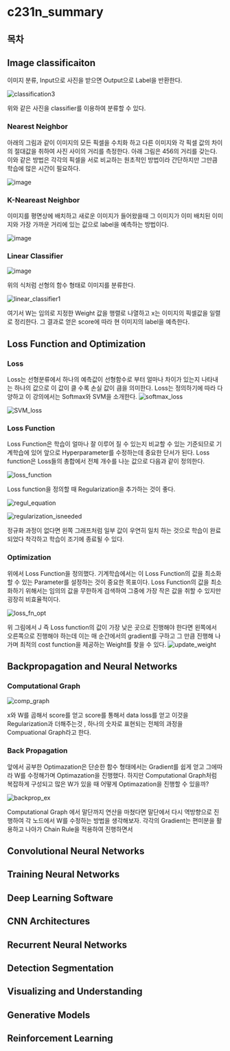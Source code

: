 # c231n_summary

## 목차

## Image classificaiton
이미지 분류, Input으로 사진을 받으면 Output으로 Label을 반환한다. 

![classification3](https://user-images.githubusercontent.com/44831709/147997141-22520588-335f-4b81-a436-5c830f987a07.png)

위와 같은 사진을 classifier를 이용하여 분류할 수 있다.

### Nearest Neighbor

 아래의 그림과 같이 이미지의 모든 픽셀을 수치화 하고 다른 이미지와 각 픽셀 값의 차이의 절대값을 취하여 사진 사이의 거리를 측정한다. 아래 그림은 456의 거리를 갖는다. 이와 같은 방법은 각각의 픽셀을 서로 비교하는 원초적인 방법이라 간단하지만 그만큼 학습에 많은 시간이 필요하다.
 
 ![image](https://user-images.githubusercontent.com/44831709/148003066-850ecdc1-61a9-4d27-97c1-db6ee37978af.png)
 
 
 
### K-Neareast Neighbor 

  이미지를 평면상에 배치하고 새로운 이미지가 들어왔을때 그 이미지가 이미 배치된 이미지와 가장 가까운 거리에 있는 값으로 label을 예측하는 방법이다. 
  
![image](https://user-images.githubusercontent.com/44831709/148005103-fcff083b-e717-4246-ba4f-10c4574d3f9f.png)



### Linear Classifier

![image](https://user-images.githubusercontent.com/44831709/148019387-bbd6ae8b-40f6-4d1d-abd9-aacaeafa39bb.png)

 위의 식처럼 선형의 함수 형태로 이미지를 분류한다. 

![linear_classifier1](https://user-images.githubusercontent.com/44831709/147997717-d019ff36-488d-4452-af67-90a951340eca.png)

여기서 W는 임의로 지정한 Weight 값을 행렬로 나열하고 x는 이미지의 픽셀값을 일렬로 정리한다. 그 결과로 얻은 score에 따라 현 이미지의 label을 예측한다.


## Loss Function and Optimization
### Loss
Loss는 선형분류에서 하나의 예측값이 선형함수로 부터 얼마나 차이가 있는지 나타내는 하나의 값으로 이 값이 클 수록 손실 값이 큼을 의미한다.
Loss는 정의하기에 따라 다양하고 이 강의에서는 Softmax와 SVM을 소개한다.
![softmax_loss](https://user-images.githubusercontent.com/44831709/148022449-17ca9072-4018-4f18-b4f4-651c42466c47.png)

![SVM_loss](https://user-images.githubusercontent.com/44831709/148022451-35c11d53-c8a4-4af2-9c09-cef67860ca02.png)

### Loss Function 
Loss Function은 학습이 얼마나 잘 이루어 질 수 있는지 비교할 수 있는 기준되므로 기계학습에 있어 앞으로 Hyperparameter를 수정하는데 중요한 단서가 된다. Loss function은 Loss들의 총합에서 전체 개수를 나눈 값으로 다음과 같이 정의한다.

![loss_function](https://user-images.githubusercontent.com/44831709/148022899-22956956-dccd-496e-90a1-4301b2de2088.png)

Loss function을 정의할 때 Regularization을 추가하는 것이 좋다.

![regul_equation](https://user-images.githubusercontent.com/44831709/148027054-e3338e20-b393-4dc6-b98b-b0b6e69d706d.png)

![regularization_isneeded](https://user-images.githubusercontent.com/44831709/148025472-ee8ea757-9794-4d51-a4ac-57b6230d7f85.png)

정규화 과정이 없다면 왼쪽 그래프처럼 일부 값이 우연히 일치 하는 것으로 학습이 완료되었다 착각하고 학습이 조기에 종료될 수 있다.

### Optimization

위에서 Loss Function을 정의했다. 기계학습에서는 이 Loss Function의 값을 최소화 할 수 있는 Parameter를 설정하는 것이 중요한 목표이다. Loss Function의 값을 최소화하기 위해서는 임의의 값을 무한하게 검색하여 그중에 가장 작은 값을 취할 수 있지만 굉장히 비효율적이다.

![loss_fn_opt](https://user-images.githubusercontent.com/44831709/148028366-37b9bf10-ff22-4777-99f4-1dc33eeefb7b.png)


위 그림에서 J 즉 Loss function의 값이 가장 낮은 곳으로 진행해야 한다면 왼쪽에서 오른쪽으로 진행해야 하는데 이는 매 순간에서의 gradient를 구하고 그 만큼 진행해 나가며 최적의 cost function을 제공하는 Weight를 찾을 수 있다.
![update_weight](https://user-images.githubusercontent.com/44831709/148030328-a2233741-07ac-40f7-9127-2d399e4e5594.png)


## Backpropagation and Neural Networks

### Computational Graph

![comp_graph](https://user-images.githubusercontent.com/44831709/148145586-db3137ee-bb1d-4ae3-996d-04e4fcd3c14f.png)

x와 W를 곱해서 score를 얻고 score를 통해서 data loss를 얻고 이것을 Regularization과 더해주는것 , 하나의 숫자로 표현되는 전체의 과정을 Compuational Graph라고 한다.

### Back Propagation 

앞에서 공부한 Optimazation은 단순한 함수 형태에서는 Gradient를 쉽게 얻고 그에따라 W를 수정해가며 Optimazation을 진행했다. 하지만 Computational Graph처럼 복잡하게 구성되고 많은 W가 있을 때 어떻게 Optimazation을 진행할 수 있을까? 

![backprop_ex](https://user-images.githubusercontent.com/44831709/148150482-b87f6b89-f4a7-4037-9ff4-0fa370cf09b7.png)

Computational Graph 에서 말단까지 연산을 마쳤다면 말단에서 다시 역방향으로 진행하여 각 노드에서 W를 수정하는 방법을 생각해보자. 각각의 Gradient는 편미분을 활용하고 나아가 Chain Rule을 적용하여 진행하면서 
## Convolutional Neural Networks

## Training Neural Networks

## Deep Learning Software

## CNN Architectures

## Recurrent Neural Networks

## Detection Segmentation

## Visualizing and Understanding 

## Generative Models

## Reinforcement Learning 
